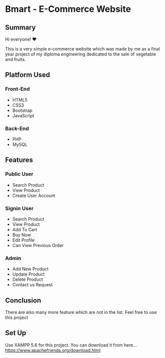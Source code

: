 # Bmart - E-Commerce Website

## Summary
Hi everyone! ❤️

This is a very simple e-commerce website which was made by me as a final year project of my diploma engineering dedicated to the sale of vegetable and fruits.

## Platform Used
### Front-End
* HTML5
* CSS3
* Bootstrap
* JavaScript

### Back-End
* PHP
* MySQL

## Features
### Public User
* Search Product
* View Product
* Create User Account

### Signin User
* Search Product
* View Product
* Add To Cart
* Buy Now
* Edit Profile
* Can View Previous Order

### Admin
* Add New Product
* Update Product
* Delete Product
* Contact us Request

## Conclusion
There are also many more feature which are not in the list. Feel free to use this project

## Set Up
Use XAMPP 5.6 for this project. You can download it from here... https://www.apachefriends.org/download.html
